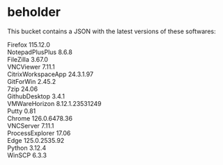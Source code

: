 # beholder
This bucket contains a JSON with the latest versions of these softwares:

Firefox            115.12.0         
NotepadPlusPlus    8.6.8            
FileZilla          3.67.0           
VNCViewer          7.11.1           
CitrixWorkspaceApp 24.3.1.97        
GitForWin          2.45.2           
7zip               24.06            
GithubDesktop      3.4.1            
VMWareHorizon      8.12.1.23531249  
Putty              0.81             
Chrome             126.0.6478.36    
VNCServer          7.11.1           
ProcessExplorer    17.06            
Edge               125.0.2535.92    
Python             3.12.4           
WinSCP             6.3.3            



